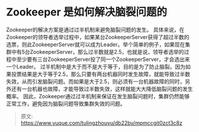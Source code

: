 # Zookeeper 是如何解决脑裂问题的

Zookeeper的解决方案是通过过半机制来避免脑裂问题的发生。
具体来说，在Zookeeper的领导者选举过程中，如果某台ZookeeperServer获得了超过半数的选票，则此ZookeeperServer就可以成为Leader。举个简单的例子，如果现在集群中有5台ZookeeperServer，那么过半数就是2.5，也就是说，领导者选举的过程中至少要有三台ZookeeperServer投了同一个ZookeeperServer，才会选出来一个Leader。
过半机制中是大于而不是大于等于，目的是为了防止脑裂。因为如果投票结果是大于等于2.5，那么只要有两台机器同时发生故障，就能导致过半数失效，从而引发脑裂问题。而如果是大于2.5，则必须有一台机器故障的同时，另外还有一台机器也故障，才能导致过半数失效，这样就能大大降低脑裂问题的发生概率。
因此，Zookeeper通过过半机制来保证在发生脑裂问题时，集群仍然能够正常工作，避免因为脑裂问题导致集群失效的问题。


> 原文: <https://www.yuque.com/tulingzhouyu/db22bv/mpmccgit0zct3c8z>